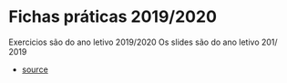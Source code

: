 # Fichas práticas 2019/2020
Exercicios são do ano letivo 2019/2020
Os slides são do ano letivo 201/ 2019

- [source](https://github.com/mishlawi)
